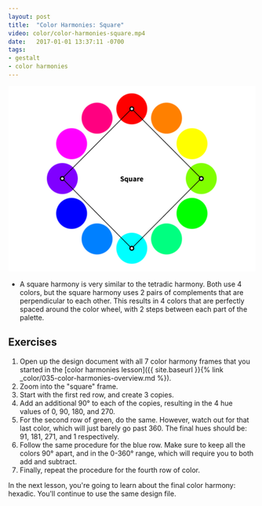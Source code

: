 ```yaml
---
layout: post
title:  "Color Harmonies: Square"
video: color/color-harmonies-square.mp4
date:   2017-01-01 13:37:11 -0700
tags:
- gestalt
- color harmonies
---
```


![Square Color Harmony](/images/color/color-wheel-square.png)

* A square harmony is very similar to the tetradic harmony. Both use 4 colors, but the square harmony uses 2 pairs of complements that are perpendicular to each other. This results in 4 colors that are perfectly spaced around the color wheel, with 2 steps between each part of the palette.

<!--more-->
## Exercises

1. Open up the design document with all 7 color harmony frames that you started in the [color harmonies lesson]({{ site.baseurl }}{% link _color/035-color-harmonies-overview.md %}).
2. Zoom into the "square" frame.
4. Start with the first red row, and create 3 copies.
5. Add an additional 90° to each of the copies, resulting in the 4 hue values of 0, 90, 180, and 270.
6. For the second row of green, do the same. However, watch out for that last color, which will just barely go past 360. The final hues should be: 91, 181, 271, and 1 respectively.
7. Follow the same procedure for the blue row. Make sure to keep all the colors 90° apart, and in the 0-360° range, which will require you to both add and subtract.
8. Finally, repeat the procedure for the fourth row of color.

In the next lesson, you're going to learn about the final color harmony: hexadic. You'll continue to use the same design file.
